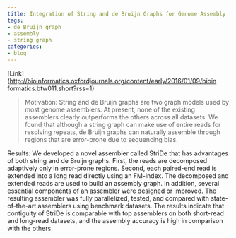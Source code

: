 ```yaml
---
title: Integration of String and de Bruijn Graphs for Genome Assembly
tags:
- de Bruijn graph
- assembly
- string graph
categories:
- blog
---
```

[Link](http://bioinformatics.oxfordjournals.org/content/early/2016/01/09/bioin
formatics.btw011.short?rss=1)
<!--more-->

> Motivation: String and de Bruijn graphs are two graph models used by most
genome assemblers. At present, none of the existing assemblers clearly
outperforms the others across all datasets. We found that although a string
graph can make use of entire reads for resolving repeats, de Bruijn graphs can
naturally assemble through regions that are error-prone due to sequencing
bias.

Results: We developed a novel assembler called StriDe that has advantages of
both string and de Bruijn graphs. First, the reads are decomposed adaptively
only in error-prone regions. Second, each paired-end read is extended into a
long read directly using an FM-index. The decomposed and extended reads are
used to build an assembly graph. In addition, several essential components of
an assembler were designed or improved. The resulting assembler was fully
parallelized, tested, and compared with state-of-the-art assemblers using
benchmark datasets. The results indicate that contiguity of StriDe is
comparable with top assemblers on both short-read and long-read datasets, and
the assembly accuracy is high in comparison with the others.

